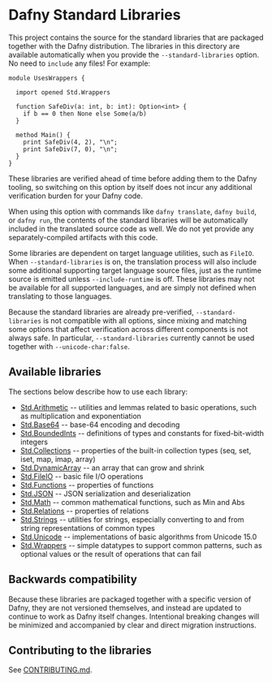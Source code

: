 # Dafny Standard Libraries

This project contains the source for the standard libraries
that are packaged together with the Dafny distribution.
The libraries in this directory are available automatically
when you provide the `--standard-libraries` option.
No need to `include` any files! For example:

<!-- %check-verify -->
```dafny
module UsesWrappers {

  import opened Std.Wrappers

  function SafeDiv(a: int, b: int): Option<int> {
    if b == 0 then None else Some(a/b)
  }

  method Main() {
    print SafeDiv(4, 2), "\n";
    print SafeDiv(7, 0), "\n";
  }
}
```

These libraries are verified ahead of time before adding them to the Dafny tooling,
so switching on this option by itself does not incur any additional verification burden for your Dafny code.

When using this option with commands like `dafny translate`, `dafny build`, or `dafny run`,
the contents of the standard libraries will be automatically included in the translated source code as well.
We do not yet provide any separately-compiled artifacts with this code.

Some libraries are dependent on target language utilities, such as `FileIO`.
When `--standard-libraries` is on,
the translation process will also include some additional supporting target language source files,
just as the runtime source is emitted unless `--include-runtime` is off.
These libraries may not be available for all supported languages,
and are simply not defined when translating to those languages.

Because the standard libraries are already pre-verified, `--standard-libraries` is not compatible with all options,
since mixing and matching some options that affect verification across different components is not always safe.
In particular, `--standard-libraries` currently cannot be used together with `--unicode-char:false`.

## Available libraries

The sections below describe how to use each library:

- [Std.Arithmetic](src/Std/EnableNonLinearArithmetic/Arithmetic) -- utilities and lemmas related to basic operations, such as multiplication and exponentiation
- [Std.Base64](src/Std/EnableNonLinearArithmetic/Base64) -- base-64 encoding and decoding
- [Std.BoundedInts](src/Std/EnableNonLinearArithmetic/BoundedInts) -- definitions of types and constants for fixed-bit-width integers
- [Std.Collections](src/Std/EnableNonLinearArithmetic/Collections) -- properties of the built-in collection types (seq, set, iset, map, imap, array)
- [Std.DynamicArray](src/Std/EnableNonLinearArithmetic/DynamicArray.dfy) -- an array that can grow and shrink
- [Std.FileIO](src/Std/TargetSpecific) -- basic file I/O operations
- [Std.Functions](src/Std/EnableNonLinearArithmetic/Functions) -- properties of functions
- [Std.JSON](src/Std/EnableNonLinearArithmetic/JSON) -- JSON serialization and deserialization
- [Std.Math](src/Std/EnableNonLinearArithmetic/Math) -- common mathematical functions, such as Min and Abs
- [Std.Relations](src/Std/EnableNonLinearArithmetic/Relations) -- properties of relations
- [Std.Strings](src/Std/DisableNonLinearArithmetic/Strings) -- utilities for strings, especially converting to and from string representations of common types
- [Std.Unicode](src/Std/EnableNonLinearArithmetic/Unicode) -- implementations of basic algorithms from Unicode 15.0
- [Std.Wrappers](src/Std/EnableNonLinearArithmetic/Wrappers) -- simple datatypes to support common patterns, such as optional values or the result of operations that can fail

## Backwards compatibility

Because these libraries are packaged together with a specific version of Dafny,
they are not versioned themselves, and instead are updated to continue to work as Dafny itself changes.
Intentional breaking changes will be minimized and accompanied by clear and direct migration instructions.

## Contributing to the libraries

See [CONTRIBUTING.md](CONTRIBUTING.md).
